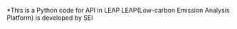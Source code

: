 *This is a Python code for API in LEAP
LEAP(Low-carbon Emission Analysis Platform) is developed by SEI
